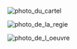 ![photo_du_cartel](https://user-images.githubusercontent.com/93718179/154784649-0f12d361-ac38-43f8-95e0-9594f23670c8.jpg)

![photo_de_la_regie](https://user-images.githubusercontent.com/93718179/154784653-694b301d-b0fd-48a7-8499-8d9099aba52f.jpg)

![photo_de_l_oeuvre](https://user-images.githubusercontent.com/93718179/154784654-bc33eeeb-7dc2-43c6-a655-496240e514cd.jpg)
